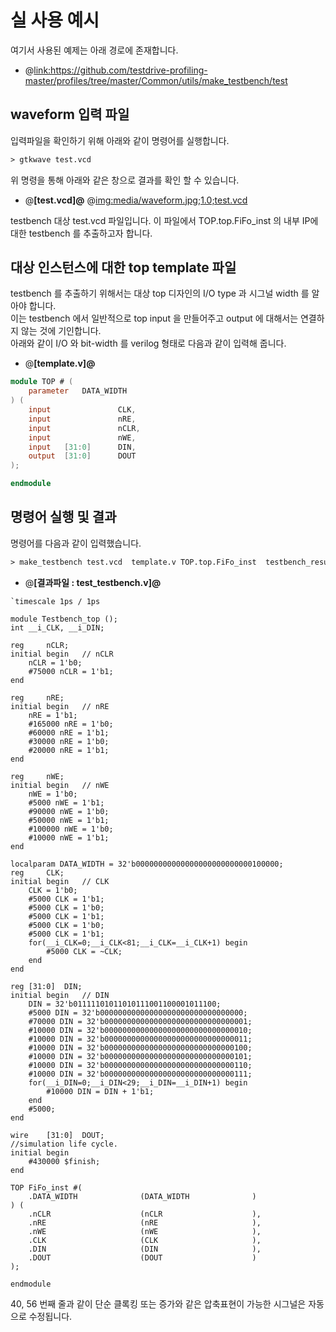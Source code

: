 # 실 사용 예시

여기서 사용된 예제는 아래 경로에 존재합니다.
* @<link:https://github.com/testdrive-profiling-master/profiles/tree/master/Common/utils/make_testbench/test>
 

## waveform 입력 파일

입력파일을 확인하기 위해 아래와 같이 명령어를 실행합니다.
```txt
> gtkwave test.vcd
```

위 명령을 통해 아래와 같은 창으로 결과를 확인 할 수 있습니다.

* @<b>[test.vcd]@</b>
@<img:media/waveform.jpg;1.0;test.vcd>

testbench 대상 test.vcd 파일입니다. 이 파일에서 TOP.top.FiFo_inst 의 내부 IP에 대한 testbench 를 추출하고자 합니다.
 

## 대상 인스턴스에 대한 top template 파일

testbench 를 추출하기 위해서는 대상 top 디자인의 I/O type 과 시그널 width 를 알아야 합니다.  \
이는 testbench 에서 일반적으로 top input 을 만들어주고 output 에 대해서는 연결하지 않는 것에 기인합니다.  \
아래와 같이 I/O 와 bit-width 를 verilog 형태로 다음과 같이 입력해 줍니다.
 

* @<b>[template.v]@</b>
```verilog
module TOP # ( 
	parameter	DATA_WIDTH
) (
	input				CLK,
	input				nRE,
	input				nCLR,
	input				nWE,
	input	[31:0]		DIN,
	output	[31:0]		DOUT
);

endmodule
```
 

## 명령어 실행 및 결과

명령어를 다음과 같이 입력했습니다.
```txt
> make_testbench test.vcd  template.v TOP.top.FiFo_inst  testbench_result.v
```
 

* @<b>[결과파일 : test_testbench.v]@</b>
```#verilog
`timescale 1ps / 1ps

module Testbench_top ();
int __i_CLK, __i_DIN;

reg		nCLR;
initial begin	// nCLR
	nCLR = 1'b0;
	#75000 nCLR = 1'b1;
end

reg		nRE;
initial begin	// nRE
	nRE = 1'b1;
	#165000 nRE = 1'b0;
	#60000 nRE = 1'b1;
	#30000 nRE = 1'b0;
	#20000 nRE = 1'b1;
end

reg		nWE;
initial begin	// nWE
	nWE = 1'b0;
	#5000 nWE = 1'b1;
	#90000 nWE = 1'b0;
	#50000 nWE = 1'b1;
	#100000 nWE = 1'b0;
	#10000 nWE = 1'b1;
end

localparam DATA_WIDTH = 32'b00000000000000000000000000100000;
reg		CLK;
initial begin	// CLK
	CLK = 1'b0;
	#5000 CLK = 1'b1;
	#5000 CLK = 1'b0;
	#5000 CLK = 1'b1;
	#5000 CLK = 1'b0;
	#5000 CLK = 1'b1;
	for(__i_CLK=0;__i_CLK<81;__i_CLK=__i_CLK+1) begin
		#5000 CLK = ~CLK;
	end
end

reg	[31:0]	DIN;
initial begin	// DIN
	DIN = 32'b01111101011010111001100001011100;
	#5000 DIN = 32'b00000000000000000000000000000000;
	#70000 DIN = 32'b00000000000000000000000000000001;
	#10000 DIN = 32'b00000000000000000000000000000010;
	#10000 DIN = 32'b00000000000000000000000000000011;
	#10000 DIN = 32'b00000000000000000000000000000100;
	#10000 DIN = 32'b00000000000000000000000000000101;
	#10000 DIN = 32'b00000000000000000000000000000110;
	#10000 DIN = 32'b00000000000000000000000000000111;
	for(__i_DIN=0;__i_DIN<29;__i_DIN=__i_DIN+1) begin
		#10000 DIN = DIN + 1'b1;
	end
	#5000;
end

wire	[31:0]	DOUT;
//simulation life cycle.
initial begin
	#430000 $finish;
end

TOP FiFo_inst #(
	.DATA_WIDTH              (DATA_WIDTH              )
) (
	.nCLR                    (nCLR                    ),
	.nRE                     (nRE                     ),
	.nWE                     (nWE                     ),
	.CLK                     (CLK                     ),
	.DIN                     (DIN                     ),
	.DOUT                    (DOUT                    )
);

endmodule
```
 
40, 56 번째 줄과 같이 단순 클록킹 또는 증가와 같은 압축표현이 가능한 시그널은 자동으로 수정됩니다.